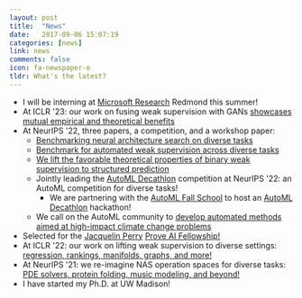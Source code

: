 ```yaml
---
layout: post
title:  "News"
date:   2017-09-06 15:07:19
categories: [news]
link: news
comments: false
icon: fa-newspaper-o
tldr: What's the latest? 
---
```


- I will be interning at [Microsoft Research][msr] Redmond this summer! 
- At ICLR '23: our work on fusing weak supervision with GANs [showcases mutual empirical and theoretical benefits][wsgan]
- At NeurIPS '22, three papers, a competition, and a workshop paper: 
  - [Benchmarking neural architecture search on diverse tasks][nasbench360]
  - [Benchmark for automated weak supervision across diverse tasks][awsbench101]
  - [We lift the favorable theoretical properties of binary weak supervision to structured prediction][wssp]
  - Jointly leading the [AutoML Decathlon][decathlon] competition at NeurIPS '22: an AutoML competition for diverse tasks!  
    - We are partnering with the [AutoML Fall School][automlfallschool] to host an [AutoML Decathlon][decathlon] hackathon! 
  - We call on the AutoML community to [develop automated methods aimed at high-impact climate change problems][automlccai]
- Selected for the [Jacquelin Perry][prove-fellowship] [Prove AI Fellowship!][prove]
- At ICLR '22: our work on lifting weak supervision to diverse settings: [regression, rankings, manifolds, graphs, and more!][uws]
- At NeurIPS '21: we re-imagine NAS operation spaces for diverse tasks: [PDE solvers, protein folding, music modeling, and beyond!][xd]
- I have started my Ph.D. at UW Madison!

[msr]: https://www.microsoft.com/en-us/research/
[wsgan]: https://arxiv.org/abs/2203.12023
[automlccai]: https://arxiv.org/abs/2210.03324
[wssp]: https://arxiv.org/abs/2211.13375
[nasbench360]: https://arxiv.org/abs/2110.05668
[awsbench101]: https://arxiv.org/abs/2208.14362
[prove]: https://www.prove.com/
[prove-fellowship]: https://sites.google.com/unify.id/ai-fellowship/home-fall-2021-cfp/about-jacquelin-perry
[decathlon]: https://www.cs.cmu.edu/~automl-decathlon-22/
[uws]: https://arxiv.org/abs/2112.03865
[xd]: https://arxiv.org/abs/2103.15798
[automlfallschool]: https://sites.google.com/view/automl-fall-school-2022#h.t6lqyjysy4c4
